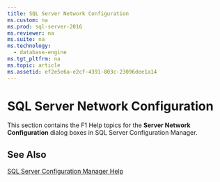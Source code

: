 ```yaml
---
title: SQL Server Network Configuration
ms.custom: na
ms.prod: sql-server-2016
ms.reviewer: na
ms.suite: na
ms.technology: 
  - database-engine
ms.tgt_pltfrm: na
ms.topic: article
ms.assetid: ef2e5e6a-e2cf-4391-803c-23096dee1a14
---
```

# SQL Server Network Configuration
  This section contains the F1 Help topics for the **Server Network Configuration** dialog boxes in SQL Server Configuration Manager.  
  
## See Also  
 [SQL Server Configuration Manager Help](../../Topics/TopicNameNotContainA/SQL-Server-Configuration-Manager-Help.md)  
  
  